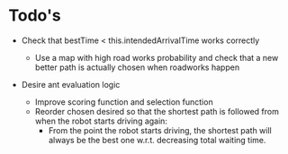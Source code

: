 # Todo's

* Check that bestTime < this.intendedArrivalTime works correctly
  * Use a map with high road works probability and check that a new better path is actually chosen when roadworks happen

* Desire ant evaluation logic
  * Improve scoring function and selection function
  * Reorder chosen desired so that the shortest path is followed from when the robot starts driving again:
    * From the point the robot starts driving, the shortest path will always be the best one w.r.t. decreasing total waiting time.
